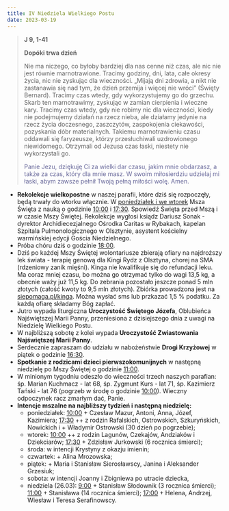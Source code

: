 ```yaml
---
title: IV Niedziela Wielkiego Postu
date: 2023-03-19
---
```


> **J 9, 1-41**
>
> **Dopóki trwa dzień**
>
> Nie ma niczego, co byłoby bardziej dla nas cenne niż czas, ale nic nie jest równie marnotrawione. Tracimy godziny, dni, lata, całe okresy życia, nic nie zyskując dla wieczności. „Mijają dni zdrowia, a nikt nie zastanawia się nad tym, że dzień przemija i więcej nie wróci” (Święty Bernard). Tracimy czas wtedy, gdy wykorzystujemy go do grzechu. Skarb ten marnotrawimy, zyskując w zamian cierpienia i wieczne kary. Tracimy czas wtedy, gdy nie robimy nic dla wieczności, kiedy nie podejmujemy działań na rzecz nieba, ale działamy jedynie na rzecz życia doczesnego, zaszczytów, zaspokojenia ciekawości, pozyskania dóbr materialnych. Takiemu marnotrawieniu czasu oddawali się faryzeusze, którzy przesłuchiwali uzdrowionego niewidomego. Otrzymali od Jezusa czas łaski, niestety nie wykorzystali go.
>
> <span style="color: #666699;">Panie Jezu, dziękuję Ci za wielki dar czasu, jakim mnie obdarzasz, a także za czas, który dla mnie masz. W swoim miłosierdziu udzielaj mi łaski, abym zawsze pełnił Twoją pełną miłości wolę. Amen.
> &nbsp;

- **Rekolekcje wielkopostne** w naszej parafii, które dziś się rozpoczęły, będą trwały do wtorku włącznie.  W <u>poniedziałek i we wtorek</u> Msza Święta z nauką o godzinie <u>10:00</u> i <u>17:30</u>. Spowiedź Święta przed Mszą i w czasie Mszy Świętej. Rekolekcje wygłosi ksiądz Dariusz Sonak - dyrektor Archidiecezjalnego Ośrodka Caritas w Rybakach, kapelan Szpitala Pulmonologicznego w Olsztynie, asystent kościelny warmińskiej edycji Gościa Niedzielnego.
- Próba chóru dziś o godzinie <u>18:00</u>.
- Dziś po każdej Mszy Świętej wolontariusze zbierają ofiary na najdroższy lek świata - terapię genową dla Kingi Rydz z Olsztyna, chorej na SMA (rdzeniowy zanik mięśni). Kinga nie kwalifikuje się do refundacji leku. Ma coraz mniej czasu, bo można go otrzymać tylko do wagi 13,5 kg, a obecnie waży już 11,5 kg. Do zebrania pozostało jeszcze ponad 5 mln złotych (całość kwoty to 9,5 mln złotych). Zbiórka prowadzona jest na [siepomaga.pl/kinga](https://siepomaga.pl/kinga). Można wysłać sms lub przkazać 1,5 % podatku. Za każdą ofiarę składamy Bóg zapłać.
- Jutro wypada liturgiczna **Uroczystość Świętego Józefa**, Oblubieńca Najświętszej Marii Panny, przeniesiona z dzisiejszego dnia z uwagi na Niedzielę Wielkiego Postu.
- W najbliższą sobotę z kolei wypada **Uroczystość Zwiastowania Najświętszej Marii Panny**.
- Serdecznie zapraszam do udziału w nabożeństwie **Drogi Krzyżowej** w piątek o godzinie <u>16:30</u>.
- **Spotkanie z rodzicami dzieci pierwszokomunijnych** w następną niedzielę po Mszy Świętej o godzinie <u>11:00</u>.
- W minionym tygodniu odeszło do wieczności trzech naszych parafian: śp. Marian Kuchmacz - lat 68, śp. Zygmunt Kurs - lat 71, śp. Kazimierz Tański - lat 76 (pogrzeb w środę o godzinie <u>10:00</u>). Wieczny odpoczynek racz zmarłym dać, Panie.
- **Intencje mszalne na najbliższy tydzień i następną niedzielę:**
  - poniedziałek: <u>10:00</u> + Czesław Mazur, Antoni, Anna, Józef, Kazimiera; <u>17:30</u> ++ z rodzin Rafalskich, Ostrowskich, Szkuryńskich, Nowickich i + Władymir Ostrowski (30 dzień po pogrzebie);
  - wtorek: <u>10:00</u> ++ z rodzin Lagunów, Czekajów, Andziaków i Dziekciarów; <u>17:30</u> + Zdzisław Jurkowski (6 rocznica śmierci);
  - środa: w intencji Krystyny z okazju imienin;
  - czwartek: + Alina Mrozowska;
  - piątek: + Maria i Stanisław Sierosławscy, Janina i Aleksander Grzesiuk;
  - sobota: w intencji Joanny i Zbigniewa po utracie dziecka,
  - niedziela (26.03): <u>9:00</u> + Stanisław Słodownik (3 rocznica śmierci); <u>11:00</u> + Stanisława (14 rocznica śmierci); <u>17:00</u> + Helena, Andrzej, Wiesław i Teresa Serafinowscy.

